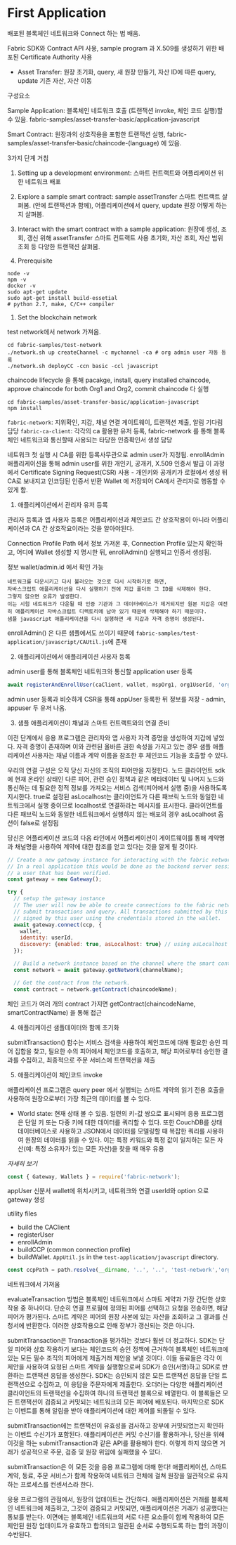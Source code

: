 # First Application

배포된 블록체인 네트워크와 Connect 하는 법 배움.

Fabric SDK와 Contract API 사용, sample program 과 X.509를 생성하기 위한 배포된 Certificate Authority 사용

- Asset Transfer: 원장 초기화, query, 새 원장 만들기, 자산 ID에 따른 query, update 기존 자산, 자산 이동

구성요소

Sample Application: 블록체인 네트워크 호출 (트랜잭션 invoke, 체인 코드 실행)할 수 있음. fabric-samples/asset-transfer-basic/application-javascript

Smart Contract: 원장과의 상호작용을 포함한 트랜잭션 실행, fabric-samples/asset-transfer-basic/chaincode-(language) 에 있음.

3가지 단계 거침
1. Setting up a development environment: 스마트 컨트랙트와 어플리케이션 위한 네트워크 배포
2. Explore a sample smart contract: sample assetTransfer 스마트 컨트랙트 살펴봄. (안에 트랜잭션과 함께), 어플리케이션에서 query, update 원장 어떻게 하는지 살펴봄.
3. Interact with the smart contract with a sample application: 원장에 생성, 조회, 갱신 위해 assetTransfer 스마트 컨트랙트 사용
초기화, 자산 조회, 자산 범위 조회 등 다양한 트랜잭션 살펴봄.

0. Prerequisite
```shell script
node -v
npm -v
docker -v
sudo apt-get update
sudo apt-get install build-essetial
# python 2.7, make, C/C++ compiler
```

1. Set the blockchain network

test network에서 network 가져옴.

```shell script
cd fabric-samples/test-network
./network.sh up createChannel -c mychannel -ca # org admin user 자동 등록
./network.sh deployCC -ccn basic -ccl javascript
```
chaincode lifecycle 을 통해 pacakge, install, query installed chaincode, approve chaincode for both Org1 and Org2, commit chaincode 다 실행

```shell script
cd fabric-samples/asset-transfer-basic/application-javascript
npm install
```
`fabric-network`: 지위확인, 지갑, 채널 연결 게이트웨이, 트랜잭션 제출, 알림 기다림 담당
`fabric-ca-client`: 각각의 ca 활용한 유저 등록, fabric-network 를 통해 블록체인 네트워크와 통신할때 사용되는 타당한 인증확인서 생성 담당

네트워크 첫 실행 시 CA를 위한 등록사무관으로 admin user가 지정됨. enrollAdmin 애플리케이션을 통해 admin user를 위한 개인키, 공개키, X.509 인증서 발급
이 과정에서 Certificate Signing Request(CSR) 사용 - 개인키와 공개키가 로컬에서 생성 뒤 CA로 보내지고 인코딩된 인증서 반환
Wallet 에 저장되어 CA에서 관리자로 행동할 수 있게 함.

1. 애플리케이션에서 관리자 유저 등록

관리자 등록과 앱 사용자 등록은 어플리케이션과 체인코드 간 상호작용이 아니라 어플리케이션과 CA 간 상호작요이라는 것을 알아야된다.

Connection Profile Path 에서 정보 가져온 후, Connection Profile 있는지 확인하고, 어디에 Wallet 생성할 지 명시한 뒤,
enrollAdmin() 실행되고 인증서 생성됨.

정보 wallet/admin.id 에서 확인 가능

```
네트워크를 다운시키고 다시 불러오는 것으로 다시 시작하기로 하면,
자바스크립트 애플리케이션을 다시 실행하기 전에 지갑 폴더와 그 ID를 삭제해야 한다.
그렇지 않으면 오류가 발생한다. 
이는 시험 네트워크가 다운될 때 인증 기관과 그 데이터베이스가 제거되지만 원본 지갑은 여전히 애플리케이션 자바스크립트 디렉토리에 남아 있기 때문에 삭제해야 하기 때문이다.
샘플 javascript 애플리케이션을 다시 실행하면 새 지갑과 자격 증명이 생성된다.
```
enrollAdmin() 은 다른 샘플에서도 쓰이기 때문에 `fabric-samples/test-application/javascript/CAUtil.js`에 존재

2. 애플리케이션에서 애플리케이션 사용자 등록

admin user를 통해 블록체인 네트워크와 통신할 application user 등록
```javascript
await registerAndEnrollUser(caClient, wallet, mspOrg1, org1UserId, 'org1.department1');
```
admin user 등록과 비슷하게 CSR을 통해 appUser 등록한 뒤 정보를 저장 - admin, appuser 두 유저 나옴.

3. 샘플 애플리케이션이 채널과 스마트 컨트랙트와의 연결 준비

이전 단계에서 응용 프로그램은 관리자와 앱 사용자 자격 증명을 생성하여 지갑에 넣었다. 
자격 증명이 존재하며 이와 관련된 올바른 권한 속성을 가지고 있는 경우 
샘플 애플리케이션 사용자는 채널 이름과 계약 이름을 참조한 후 체인코드 기능을 호출할 수 있다.

우리의 연결 구성은 오직 당신 자신의 조직의 피어만을 지정한다. 
노드 클라이언트 sdk에 현재 온라인 상태인 다른 피어, 관련 승인 정책과 같은 메타데이터 및 나머지 노드와 통신하는 데 필요한 정적 정보를 가져오는 서비스 검색(피어에서 실행 중)을 사용하도록 지시한다. 
true로 설정된 asLocalhost는 클라이언트가 다른 패브릭 노드와 동일한 네트워크에서 실행 중이므로 localhost로 연결하라는 메시지를 표시한다. 
클라이언트를 다른 패브릭 노드와 동일한 네트워크에서 실행하지 않는 배포의 경우 asLocalhost 옵션이 false로 설정됨

당신은 어플리케이션 코드의 다음 라인에서 어플리케이션이 게이트웨이를 통해 계약명과 채널명을 사용하여 계약에 대한 참조를 얻고 있다는 것을 알게 될 것이다.

```javascript
// Create a new gateway instance for interacting with the fabric network.
// In a real application this would be done as the backend server session is setup for
// a user that has been verified.
const gateway = new Gateway();

try {
  // setup the gateway instance
  // The user will now be able to create connections to the fabric network and be able to
  // submit transactions and query. All transactions submitted by this gateway will be
  // signed by this user using the credentials stored in the wallet.
  await gateway.connect(ccp, {
    wallet,
    identity: userId,
    discovery: {enabled: true, asLocalhost: true} // using asLocalhost as this gateway is using a fabric network deployed locally
  });

  // Build a network instance based on the channel where the smart contract is deployed
  const network = await gateway.getNetwork(channelName);

  // Get the contract from the network.
  const contract = network.getContract(chaincodeName);
```
체인 코드가 여러 개의 contract 가지면 getContract(chaincodeName, smartContractName) 을 통해 접근

4. 애플리케이션 샘플데이터와 함께 초기화

submitTransaction() 함수는 서비스 검색을 사용하여 체인코드에 대해 필요한 승인 피어 집합을 찾고, 필요한 수의 피어에서 체인코드를 호출하고, 
해당 피어로부터 승인한 결과를 수집하고, 최종적으로 주문 서비스에 트랜잭션을 제출

5. 애플리케이션이 체인코드 invoke

애플리케이션 프로그램은 query peer 에서 실행되는 스마트 계약의 읽기 전용 호출을 사용하여 원장으로부터 가장 최근의 데이터를 볼 수 있다.
- World state: 현재 상태 볼 수 있음. 일련의 키-값 쌍으로 표시되며 응용 프로그램은 단일 키 또는 다중 키에 대한 데이터를 쿼리할 수 있다.
또한 CouchDB를 상태 데이터베이스로 사용하고 JSON에서 데이터를 모델링할 때 복잡한 쿼리를 사용하여 원장의 데이터를 읽을 수 있다. 이는 특정 키워드와 특정 값이 일치하는 모든 자산(예: 특정 소유자가 있는 모든 자산)을 찾을 때 매우 유용

*자세히 보기*
```javascript
const { Gateway, Wallets } = require('fabric-network');
```
appUser 신분서 wallet에 위치시키고, 네트워크와 연결
userId와 option 으로 gateway 생성

utility files 
- build the CAClient
- registerUser
- enrollAdmin
- buildCCP (common connection profile)
- buildWallet. 
`AppUtil.js` in the `test-application/javascript` directory.

```javascript
const ccpPath = path.resolve(__dirname, '..', '..', 'test-network','organizations','peerOrganizations','org1.example.com', 'connection-org1.json');
```
네트워크에서 가져옴

evaluateTransaction 방법은 블록체인 네트워크에서 스마트 계약과 가장 간단한 상호작용 중 하나이다. 
단순히 연결 프로필에 정의된 피어를 선택하고 요청을 전송하면, 해당 피어가 평가된다. 
스마트 계약은 피어의 원장 사본에 있는 자산을 조회하고 그 결과를 신청서에 반환한다. 
이러한 상호작용으로 인해 장부가 갱신되는 것은 아니다.

submitTransaction은 Transaction을 평가하는 것보다 훨씬 더 정교하다. 
SDK는 단일 피어와 상호 작용하기 보다는 체인코드의 승인 정책에 근거하여 블록체인 네트워크에 있는 모든 필수 조직의 피어에게 제출거래 제안을 보낼 것이다. 
이들 동료들은 각각 이 제안을 사용하여 요청된 스마트 계약을 실행함으로써 SDK가 승인(서명)하고 SDK로 반환하는 트랜잭션 응답을 생성한다. 
SDK는 승인되지 않은 모든 트랜잭션 응답을 단일 트랜잭션으로 수집하고, 이 응답을 주문자에게 제출한다. 
오더러는 다양한 애플리케이션 클라이언트의 트랜잭션을 수집하여 하나의 트랜잭션 블록으로 배열한다. 
이 블록들은 모든 트랜잭션이 검증되고 커밋되는 네트워크의 모든 피어에 배포된다. 
마지막으로 SDK는 이벤트를 통해 알림을 받아 애플리케이션에 대한 제어를 되돌릴 수 있다.

submitTransaction에는 트랜잭션이 유효성을 검사하고 장부에 커밋되었는지 확인하는 이벤트 수신기가 포함된다. 
애플리케이션은 커밋 수신기를 활용하거나, 당신을 위해 이것을 하는 submitTransaction과 같은 API를 활용해야 한다. 
이렇게 하지 않으면 거래가 성공적으로 주문, 검증 및 원장 위임에 실패했을 수 있다.

submitTransaction은 이 모든 것을 응용 프로그램에 대해 한다! 
애플리케이션, 스마트 계약, 동료, 주문 서비스가 함께 작용하여 
네트워크 전체에 걸쳐 원장을 일관적으로 유지하는 프로세스를 컨센서스라 한다.

응용 프로그램의 관점에서, 원장의 업데이트는 간단하다. 
애플리케이션은 거래를 블록체인 네트워크에 제출하고, 그것이 검증되고 커밋되면, 애플리케이션은 거래가 성공했다는 통보를 받는다. 
이면에는 블록체인 네트워크의 서로 다른 요소들이 함께 작용하여 모든 제안된 원장 업데이트가 유효하고 합의되고 일관된 순서로 수행되도록 하는 합의 과정이 수반된다.